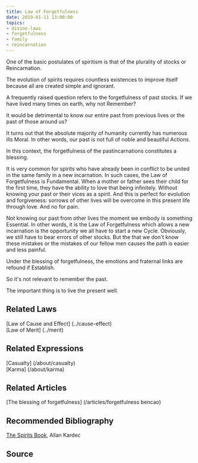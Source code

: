 ```yaml
---
title: Law of Forgetfulness
date: 2019-01-11 13:00:00
topics: 
- divine-laws
- forgetfulness
- family
- reincarnation
---
```


One of the basic postulates of spiritism is that of the plurality of stocks or
Reincarnation.

The evolution of spirits requires countless existences to improve itself because
all are created simple and ignorant.

A frequently raised question refers to the forgetfulness of
past stocks. If we have lived many times on earth, why not
Remember?

It would be detrimental to know our entire past from previous lives or the past
of those around us?

It turns out that the absolute majority of humanity currently has numerous ills
Moral. In other words, our past is not full of noble and beautiful
Actions.

In this context, the forgetfulness of the pastincarnations constitutes a blessing.

It is very common for spirits who have already been in conflict to be united in the same
family in a new incarnation. In such cases, the Law of Forgetfulness is
Fundamental. When a mother or father sees their child for the first time, they have
the ability to love that being infinitely. Without knowing your past or
their vices as a spirit. And this is perfect for evolution and forgiveness:
sorrows of other lives will be overcome in this present life through love. And no
for pain.

Not knowing our past from other lives the moment we embody is something
Essential. In other words, it is the Law of Forgetfulness which allows a
new incarnation is the opportunity we all have to start a new
Cycle. Obviously, we still have to bear errors of other stocks. But the
that we don't know these mistakes or the mistakes of our fellow men causes
the path is easier and less painful.

Under the blessing of forgetfulness, the emotions and fraternal links are refound if
Establish.

So it's not relevant to remember the past.

The important thing is to live the present well.

## Related Laws
[Law of Cause and Effect] (../cause-effect)  
[Law of Merit] (../merit)  

## Related Expressions
[Casualty] (/about/casualty)  
[Karma] (/about/karma)

## Related Articles
[The blessing of forgetfulness] (/articles/forgetfulness bencao)

## Recommended Bibliography
[The Spirits Book](/books/spirits-book), Allan Kardec  

## Source

